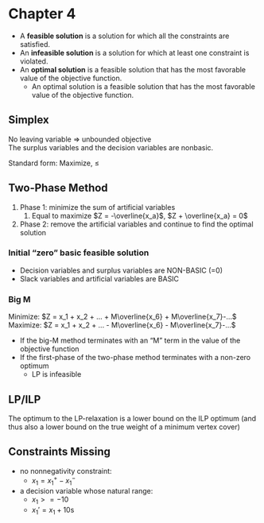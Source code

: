 # Chapter 4

+ A **feasible solution** is a solution for which all the constraints are satisfied.
+ An **infeasible solution** is a solution for which at least one constraint is violated.
+ An **optimal solution** is a feasible solution that has the most favorable value of the objective function.
  + An optimal solution is a feasible solution that has the most favorable value of the objective function.

## Simplex
No leaving variable => unbounded objective  
The surplus variables and the decision variables are nonbasic.    

Standard form: Maximize, $\leq$  

## Two-Phase Method
1. Phase 1: minimize the sum of artificial variables
   1. Equal to maximize $Z = -\overline{x_a}$, $Z + \overline{x_a} = 0$
2. Phase 2: remove the artificial variables and continue to find the optimal solution

### Initial “zero” basic feasible solution
+ Decision variables and surplus variables are NON-BASIC (=0)
+ Slack variables and artificial variables are BASIC

### Big M
Minimize: $Z = x_1 + x_2 + ... + M\overline{x_6} + M\overline{x_7}-...$  
Maximize: $Z = x_1 + x_2 + ... - M\overline{x_6} - M\overline{x_7}-...$  
+ If the big-M method terminates with an “M” term in the value of the objective function
+ If the first-phase of the two-phase method terminates with a non-zero optimum
  + LP is infeasible

## LP/ILP

The optimum to the LP-relaxation is a lower bound on the ILP optimum (and thus also a lower bound on the true weight of a minimum vertex cover)

## Constraints Missing
+ no nonnegativity constraint:
  + $x_1 = x_1^+-x_1^-$
+ a decision variable whose natural range:
  + $x_1 >= -10$
  + $x_1' = x_1 + 10$s